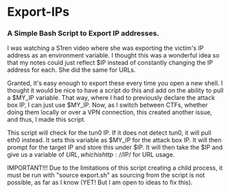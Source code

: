 # Export-IPs

### A Simple Bash Script to Export IP addresses.

I was watching a S1ren video where she was exporting the victim's IP address as an environment variable. I thought this was a wonderful idea so that my notes could just reflect $IP instead of constantly changing the IP address for each. She did the same for URLs.

Granted, it's easy enough to export these every time you open a new shell. I thought it would be nice to have a script do this and add on the ability to pull a $MY_IP variable. That way, where I had to previously declare the attack box IP, I can just use $MY_IP. Now, as I switch between CTFs, whether doing them locally or over a VPN connection, this created another issue, and thus, I made this script.

This script will check for the tun0 IP. If it does not detect tun0, it will pull eth0 instead. It sets this variable as $MY_IP for the attack box IP. It will then prompt for the target IP and store this under $IP. It will then take the $IP and give us a variable of $URL, which is http://$IP/ for URL usage.

IMPORTANT!!! Due to the limitations of this script creating a child process, it must be run with "source export.sh" as sourcing from the script is not possible, as far as I know (YET! But I am open to ideas to fix this).
 
